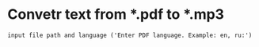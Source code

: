 # Convetr text from *.pdf to *.mp3

```
input file path and language ('Enter PDF language. Example: en, ru:')
```

